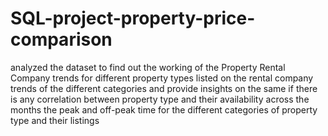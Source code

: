 # SQL-project-property-price-comparison
analyzed the dataset to find out the
working of the Property Rental Company
trends for different property types listed on the rental company
trends of the different categories and provide insights on the same
if there is any correlation between property type and their availability across the months
the peak and off-peak time for the different categories of property type and their listings
